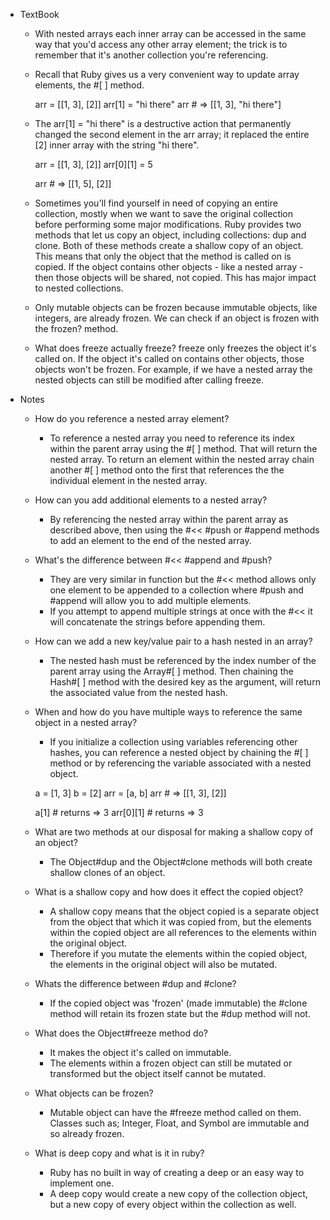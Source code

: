 - TextBook
    - With nested arrays each inner array can be accessed in the same way that you'd access any other array element; the trick is to remember that it's another collection you're referencing.
    - Recall that Ruby gives us a very convenient way to update array elements, the #[ ] method.

        arr = [[1, 3], [2]]
        arr[1] = "hi there"
        arr                     # => [[1, 3], "hi there"]

    - The arr[1] = "hi there" is a destructive action that permanently changed the second element in the arr array; it replaced the entire [2] inner array with the string "hi there".

        arr = [[1, 3], [2]]
        arr[0][1] = 5

        arr # => [[1, 5], [2]]

    - Sometimes you'll find yourself in need of copying an entire collection, mostly when we want to save the original collection before performing some major modifications. Ruby provides two methods that let us copy an object, including collections: dup and clone. Both of these methods create a shallow copy of an object. This means that only the object that the method is called on is copied. If the object contains other objects - like a nested array - then those objects will be shared, not copied. This has major impact to nested collections.
    - Only mutable objects can be frozen because immutable objects, like integers, are already frozen. We can check if an object is frozen with the frozen? method.
    - What does freeze actually freeze? freeze only freezes the object it's called on. If the object it's called on contains other objects, those objects won't be frozen. For example, if we have a nested array the nested objects can still be modified after calling freeze.
- Notes
    - How do you reference a nested array element?
        - To reference a nested array you need to reference its index within the parent array using the #[ ] method. That will return the nested array. To return an element within the nested array chain another #[ ] method onto the first that references the the individual element in the nested array.
    - How can you add additional elements to a nested array?
        - By referencing the nested array within the parent array as described above, then using the #<< #push or #append methods to add an element to the end of the nested array.
    - What's the difference between #<< #append and #push?
        - They are very similar in function but the #<< method allows only one element to be appended to a collection where #push and #append will allow you to add multiple elements.
        - If you attempt to append multiple strings at once with the #<< it will concatenate the strings before appending them.
    - How can we add a new key/value pair to a hash nested in an array?
        - The nested hash must be referenced by the index number of the parent array using the Array#[ ] method. Then chaining the Hash#[ ] method with the desired key as the argument, will return the associated value from the nested hash.
    - When and how do you have multiple ways to reference the same object in a nested array?
        - If you initialize a collection using variables referencing other hashes, you can reference a nested object by chaining the #[ ] method or by referencing the variable associated with a  nested object.

        a = [1, 3]
        b = [2]
        arr = [a, b]
        arr # => [[1, 3], [2]]

        a[1]  # returns ⇒ 3
        arr[0][1]  # returns ⇒ 3

    - What are two methods at our disposal for making a shallow copy of an object?
        - The Object#dup and the Object#clone methods will both create shallow clones of an object.
    - What is a shallow copy and how does it effect the copied object?
        - A shallow copy means that the object copied is a separate object from the object that which it was copied from, but the elements within the copied object are all references to the elements within the original object.
        - Therefore if you mutate the elements within the copied object, the elements in the original object will also be mutated.
    - Whats the difference between #dup and #clone?
        - If the copied object was 'frozen' (made immutable) the #clone method will retain its frozen state but the #dup method will not.
    - What does the Object#freeze method do?
        - It makes the object it's called on immutable.
        - The elements within a frozen object can still be mutated or transformed but the object itself cannot be mutated.
    - What objects can be frozen?
        - Mutable object can have the #freeze method called on them. Classes such as; Integer, Float, and Symbol are immutable and so already frozen.
    - What is deep copy and what is it in ruby?
        - Ruby has no built in way of creating a deep or an easy way to implement one.
        - A deep copy would create a new copy of the collection object, but a new copy of every object within the collection as well.